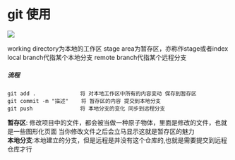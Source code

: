 #  git 使用
<img src="https://cloud.az22c.top/add-commit-push.png-az22cgithub">

working directory为本地的工作区
stage area为暂存区，亦称作stage或者index
local branch代指某个本地分支
remote branch代指某个远程分支

##### 流程
```git
git add .              将 对本地工作区中所有的内容变动 保存到暂存区
git commit -m "描述"    将 暂存区的内容 提交到本地分支
git push               将 本地分支的变化 同步到远程分支
```
**暂存区**: 修改项目中的文件，都会被当做一种原子物体，里面是修改的文件，也就是一些图形化页面
当你修改文件之后会立马显示这就是暂存区的魅力<br />
**本地分支**:本地建立的分支，但是远程是并没有这个仓库的,也就是需要提交到远程仓库才行
